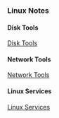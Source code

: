 ### Linux Notes

#### Disk Tools

[Disk Tools](./disk-tools.md)

#### Network Tools

[Network Tools](./network-tools.md)

#### Linux Services

[Linux Services](./services.md)
